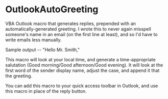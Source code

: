 # OutlookAutoGreeting
VBA Outlook macro that generates replies, prepended with an automatically-generated greeting. I wrote this to never again misspell someone's name in an email (on the first line at least), and so I'd have to write emails less manually.

Sample output -- "Hello Mr. Smith,"

This macro will look at your local time, and generate a time-appropriate salutation (Good morning/Good afternoon/Good evening). It will look at the first word of the sender display name, adjust the case, and append it that the greeting.

You can add this macro to your quick access toolbar in Outlook, and use this macro in place of the reply button. 
